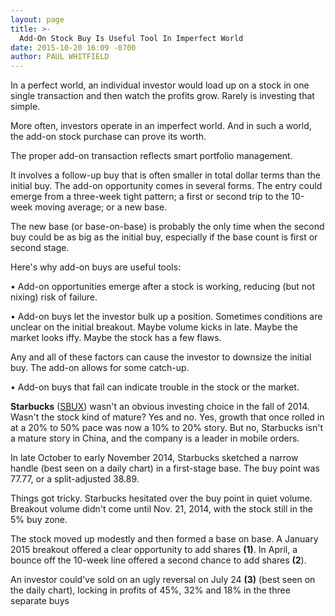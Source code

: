 ```yaml
---
layout: page
title: >-
  Add-On Stock Buy Is Useful Tool In Imperfect World
date: 2015-10-20 16:09 -0700
author: PAUL WHITFIELD
---
```





In a perfect world, an individual investor would load up on a stock in one single transaction and then watch the profits grow. Rarely is investing that simple.


More often, investors operate in an imperfect world. And in such a world, the add-on stock purchase can prove its worth.


The proper add-on transaction reflects smart portfolio management.


It involves a follow-up buy that is often smaller in total dollar terms than the initial buy. The add-on opportunity comes in several forms. The entry could emerge from a three-week tight pattern; a first or second trip to the 10-week moving average; or a new base.


The new base (or base-on-base) is probably the only time when the second buy could be as big as the initial buy, especially if the base count is first or second stage.


Here's why add-on buys are useful tools:


• Add-on opportunities emerge after a stock is working, reducing (but not nixing) risk of failure.


• Add-on buys let the investor bulk up a position. Sometimes conditions are unclear on the initial breakout. Maybe volume kicks in late. Maybe the market looks iffy. Maybe the stock has a few flaws.


Any and all of these factors can cause the investor to downsize the initial buy. The add-on allows for some catch-up.


• Add-on buys that fail can indicate trouble in the stock or the market.


**Starbucks** ([SBUX](https://research.investors.com/quote.aspx?symbol=SBUX)) wasn't an obvious investing choice in the fall of 2014. Wasn't the stock kind of mature? Yes and no. Yes, growth that once rolled in at a 20% to 50% pace was now a 10% to 20% story. But no, Starbucks isn't a mature story in China, and the company is a leader in mobile orders.


In late October to early November 2014, Starbucks sketched a narrow handle (best seen on a daily chart) in a first-stage base. The buy point was 77.77, or a split-adjusted 38.89.


Things got tricky. Starbucks hesitated over the buy point in quiet volume. Breakout volume didn't come until Nov. 21, 2014, with the stock still in the 5% buy zone.


The stock moved up modestly and then formed a base on base. A January 2015 breakout offered a clear opportunity to add shares **(1)**. In April, a bounce off the 10-week line offered a second chance to add shares **(2**).


An investor could've sold on an ugly reversal on July 24 **(3)** (best seen on the daily chart), locking in profits of 45%, 32% and 18% in the three separate buys




